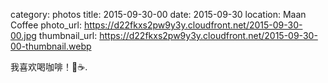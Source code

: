 category: photos 
title: 2015-09-30-00
date: 2015-09-30
location: Maan Coffee
photo_url: https://d22fkxs2pw9y3y.cloudfront.net/2015-09-30-00.jpg
thumbnail_url: https://d22fkxs2pw9y3y.cloudfront.net/2015-09-30-00-thumbnail.webp

我喜欢喝咖啡！🎐☕️.              
